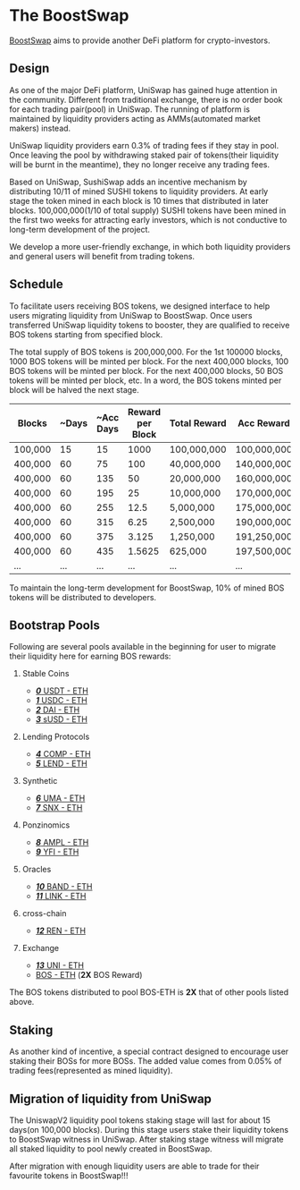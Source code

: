 # The BoostSwap
[BoostSwap](https://boostswap.org) aims to provide another DeFi platform for crypto-investors.


Design
---------------------------------------------
As one of the major DeFi platform, UniSwap has gained huge attention in the community. Different from traditional exchange, there is no order book for each trading pair(pool) in UniSwap. The running of platform is maintained by liquidity providers acting as AMMs(automated market makers) instead.

UniSwap liquidity providers earn 0.3% of trading fees if they stay in pool.
Once leaving the pool by withdrawing staked pair of tokens(their liquidity will be burnt in the meantime), they no longer receive any trading fees. 

Based on UniSwap, SushiSwap adds an incentive mechanism by distributing 10/11 of mined SUSHI tokens to liquidity providers. At early stage the token mined in each block is 10 times that distributed in later blocks. 100,000,000(1/10 of total supply) SUSHI tokens have been mined in the first two weeks for attracting early investors, which is not conductive to long-term development of the project.

We develop a more user-friendly exchange, in which both liquidity providers and general users will benefit from trading tokens.


Schedule
---------------------------------------------
To facilitate users receiving BOS tokens, we designed interface to help users migrating liquidity from UniSwap to BoostSwap.  Once users transferred UniSwap liquidity tokens to booster, they are qualified to receive BOS tokens starting from specified block.

The total supply of BOS tokens is 200,000,000. For the 1st 100000 blocks, 1000 BOS tokens will be minted per block. For the next 400,000 blocks, 100 BOS tokens will be minted per block. For the next 400,000 blocks, 50 BOS tokens will be minted per block, etc.  In a word, the BOS tokens minted per block will be halved the next stage.

| Blocks      |  ~Days      |  ~Acc Days  | Reward per Block |   Total Reward   |    Acc Reward    |
| ----------- | ----------- | ----------- | ---------------- | ---------------- | -----------------|
| 100,000     |    15       |   15        |    1000          |     100,000,000  |   100,000,000    |
| 400,000     |    60       |   75        |    100           |      40,000,000  |   140,000,000    |
| 400,000     |    60       |   135       |    50            |      20,000,000  |   160,000,000    |
| 400,000     |    60       |   195       |    25            |      10,000,000  |   170,000,000    |
| 400,000     |    60       |   255       |    12.5          |      5,000,000   |   175,000,000    |
| 400,000     |    60       |   315       |    6.25          |      2,500,000   |   190,000,000    |
| 400,000     |    60       |   375       |    3.125         |      1,250,000   |   191,250,000    |
| 400,000     |    60       |   435       |    1.5625        |      625,000     |   197,500,000    |
| ...         |    ...      |   ...       |    ...           |      ...         |   ...            |

To maintain the long-term development for BoostSwap, 10% of mined BOS tokens will be distributed to developers.


Bootstrap Pools
---------------------------------------------
Following are several pools available in the beginning for user to migrate their liquidity here for earning BOS rewards:

1. Stable Coins
    - [***0*** USDT - ETH](https://uniswap.info/pair/0x0d4a11d5eeaac28ec3f61d100daf4d40471f1852)
    - [***1*** USDC - ETH](https://uniswap.info/pair/0xb4e16d0168e52d35cacd2c6185b44281ec28c9dc)
    - [***2*** DAI  - ETH](https://uniswap.info/pair/0xa478c2975ab1ea89e8196811f51a7b7ade33eb11)
    - [***3*** sUSD - ETH](https://uniswap.info/pair/0xf80758ab42c3b07da84053fd88804bcb6baa4b5c)

2. Lending Protocols
    - [***4*** COMP - ETH](https://uniswap.info/pair/0xcffdded873554f362ac02f8fb1f02e5ada10516f)
    - [***5*** LEND - ETH](https://uniswap.info/pair/0xab3f9bf1d81ddb224a2014e98b238638824bcf20)

3. Synthetic
    - [***6*** UMA  - ETH](https://uniswap.info/pair/0x88d97d199b9ed37c29d846d00d443de980832a22)
    - [***7*** SNX  - ETH](https://uniswap.info/pair/0x43ae24960e5534731fc831386c07755a2dc33d47)

4. Ponzinomics
    - [***8*** AMPL - ETH](https://uniswap.info/pair/0xc5be99a02c6857f9eac67bbce58df5572498f40c)
    - [***9*** YFI  - ETH](https://uniswap.info/pair/0x2fdbadf3c4d5a8666bc06645b8358ab803996e28)

5. Oracles
    - [***10*** BAND - ETH](https://uniswap.info/pair/0xf421c3f2e695c2d4c0765379ccace8ade4a480d9)
    - [***11*** LINK - ETH](https://uniswap.info/pair/0xa2107fa5b38d9bbd2c461d6edf11b11a50f6b974)

6. cross-chain
    - [***12*** REN  - ETH](https://info.uniswap.org/pair/0x8bd1661da98ebdd3bd080f0be4e6d9be8ce9858c) <!-- - BASE - sUSD  - [SRM  - ETH](https://info.uniswap.org/pair/0xcc3d1ecef1f9fd25599dbea2755019dc09db3c54) - [CRV  - ETH](https://info.uniswap.org/pair/0x3da1313ae46132a397d90d95b1424a9a7e3e0fce) -->

7. Exchange
    - [***13*** UNI  - ETH](https://info.uniswap.org/pair/0xd3d2e2692501a5c9ca623199d38826e513033a17)   
    - [BOS  - ETH]() (**2X** BOS Reward)

The BOS tokens distributed to pool BOS-ETH is **2X** that of other pools listed above.

Staking
---------------------------------------------
As another kind of incentive, a special contract designed to encourage user staking their BOSs for more BOSs. The added value comes from 0.05% of trading fees(represented as mined liquidity).


Migration of liquidity from UniSwap
---------------------------------------------
The UniswapV2 liquidity pool tokens staking stage will last for about 15 days(on 100,000 blocks). During this stage users stake their liquidity tokens to BoostSwap witness in UniSwap.  After staking stage witness will migrate all staked liquidity to pool newly created in BoostSwap. 

After migration with enough liquidity users are able to trade for their favourite tokens in BoostSwap!!!